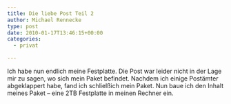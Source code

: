 ```yaml
---
title: Die liebe Post Teil 2
author: Michael Rennecke
type: post
date: 2010-01-17T13:46:15+00:00
categories:
  - privat

---
```

Ich habe nun endlich meine Festplatte. Die Post war leider nicht in der Lage mir zu sagen, wo sich mein Paket befindet. Nachdem ich einige Postämter abgeklappert habe, fand ich schlielßich mein Paket. Nun baue ich den Inhalt meines Paket &#8211; eine 2TB Festplatte in meinen Rechner ein.